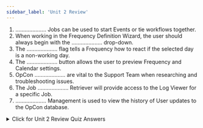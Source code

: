 ```yaml
---
sidebar_label: 'Unit 2 Review'
---
```


1.  .................... Jobs can be used to start Events or tie workflows together.
2. When working in the Frequency Definition Wizard, the user should always begin with the .................... drop-down.
3. The .................... flag tells a Frequency how to react if the selected day is a non-working day.
4. The .................... button allows the user to preview Frequency and Calendar settings.
5. OpCon .................... are vital to the Support Team when researching and troubleshooting issues.
6. The Job .................... Retriever will provide access to the Log Viewer for a specific Job.
7. .................... Management is used to view the history of User updates to the OpCon database.

<details>

<summary>Click for Unit 2 Review Quiz Answers</summary>

1. NULL
2. UPPER LEFT
3. A/O/B/N
4. FORECAST
5. LOGS
6. OUTPUT
7. AUDIT

</details>
